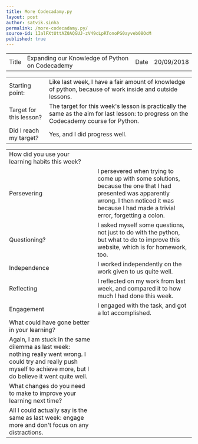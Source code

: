 ```yaml
---
title: More Codecadamy.py
layout: post
author: satvik.sinha
permalink: /more-codecadamy.py/
source-id: 1IalFXtUttAZ0AQGUJ-zV49cLpRTonoPG0ayveb08OcM
published: true
---
```

<table>
  <tr>
    <td class="title">Title</td>
    <td class="desc">Expanding our Knowledge of Python on Codecademy</td>
    <td class="title">Date</td>
    <td class="desc">20/09/2018</td>
  </tr>
</table>


<table>
  <tr>
    <td class="title">Starting point:</td>
    <td class="desc">Like last week, I have a fair amount of knowledge of python, because of work inside and outside lessons.</td>
  </tr>
  <tr>
    <td class="title">Target for this lesson?</td>
    <td class="desc">The target for this week's lesson is practically the same as the aim for last lesson: to progress on the Codecademy course for Python.</td>
  </tr>
  <tr>
    <td class="title">Did I reach my target? </td>
    <td class="desc">Yes, and I did progress well.</td>
  </tr>
</table>


<table>
  <tr>
    <td class="title">How did you use your learning habits this week?</td>
  </tr>
  <tr>
    <td class="title">Persevering</td>
    <td class="desc">I persevered when trying to come up with some solutions, because the one that I had presented was apparently wrong. I then noticed it was because I had made a trivial error, forgetting a colon.</td>
  </tr>
  <tr>
    <td class="title">Questioning?</td>
    <td class="desc">I asked myself some questions, not just to do with the python, but what to do to improve this website, which is for homework, too.</td>
  </tr>
  <tr>
    <td class="title">Independence</td>
    <td class="desc">I worked independently on the work given to us quite well.</td>
  </tr>
  <tr>
    <td class="title">Reflecting</td>
    <td class="desc">I reflected on my work from last week, and compared it to how much I had done this week.</td>
  </tr>
  <tr>
    <td class="title">Engagement</td>
    <td class="desc">I engaged with the task, and got a lot accomplished.</td>
  </tr>
  <tr>
    <td class="title">What could have gone better in your learning?</td>
  </tr>
  <tr>
    <td class="desc">Again, I am stuck in the same dilemma as last week: nothing really went wrong. I could try and really push myself to achieve more, but I do believe it went quite well.</td>
  </tr>
  <tr>
    <td class="title">What changes do you need to make to improve your learning next time?</td>
  </tr>
  <tr>
    <td class="desc">All I could actually say is the same as last week: engage more and don't focus on any distractions.</td>
  </tr>
</table>


